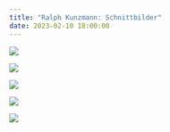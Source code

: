 ```yaml
---
title: "Ralph Kunzmann: Schnittbilder"
date: 2023-02-10 18:00:00
---
```


![](/img/2023-02-10-ralph-kunzmann-schnittbilder/01.jpg)

![](/img/2023-02-10-ralph-kunzmann-schnittbilder/02.jpg)

![](/img/2023-02-10-ralph-kunzmann-schnittbilder/03.jpg)

![](/img/2023-02-10-ralph-kunzmann-schnittbilder/04.jpg)

![](/img/2023-02-10-ralph-kunzmann-schnittbilder/05.jpg)
